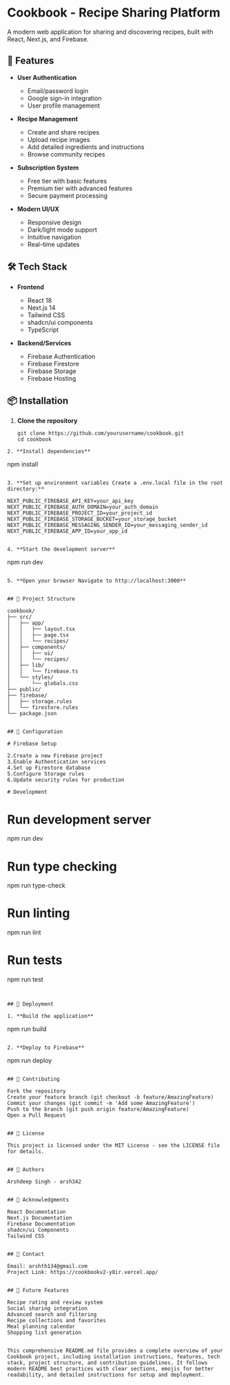 # Cookbook - Recipe Sharing Platform

A modern web application for sharing and discovering recipes, built with React, Next.js, and Firebase.

## 🚀 Features

- **User Authentication**
  - Email/password login
  - Google sign-in integration
  - User profile management

- **Recipe Management**
  - Create and share recipes
  - Upload recipe images
  - Add detailed ingredients and instructions
  - Browse community recipes

- **Subscription System**
  - Free tier with basic features
  - Premium tier with advanced features
  - Secure payment processing

- **Modern UI/UX**
  - Responsive design
  - Dark/light mode support
  - Intuitive navigation
  - Real-time updates

## 🛠️ Tech Stack

- **Frontend**
  - React 18
  - Next.js 14
  - Tailwind CSS
  - shadcn/ui components
  - TypeScript

- **Backend/Services**
  - Firebase Authentication
  - Firebase Firestore
  - Firebase Storage
  - Firebase Hosting

## 📦 Installation

1. **Clone the repository**
   ```
   git clone https://github.com/yourusername/cookbook.git
   cd cookbook
```
2. **Install dependencies**

```
npm install
```

3. **Set up environment variables Create a .env.local file in the root directory:**

NEXT_PUBLIC_FIREBASE_API_KEY=your_api_key
NEXT_PUBLIC_FIREBASE_AUTH_DOMAIN=your_auth_domain
NEXT_PUBLIC_FIREBASE_PROJECT_ID=your_project_id
NEXT_PUBLIC_FIREBASE_STORAGE_BUCKET=your_storage_bucket
NEXT_PUBLIC_FIREBASE_MESSAGING_SENDER_ID=your_messaging_sender_id
NEXT_PUBLIC_FIREBASE_APP_ID=your_app_id


4. **Start the development server**

```
npm run dev
```

5. **Open your browser Navigate to http://localhost:3000**


## 📁 Project Structure

cookbook/
├── src/
│   ├── app/
│   │   ├── layout.tsx
│   │   ├── page.tsx
│   │   └── recipes/
│   ├── components/
│   │   ├── ui/
│   │   └── recipes/
│   ├── lib/
│   │   └── firebase.ts
│   └── styles/
│       └── globals.css
├── public/
├── firebase/
│   ├── storage.rules
│   └── firestore.rules
└── package.json


## 🔧 Configuration

# Firebase Setup

2.Create a new Firebase project
3.Enable Authentication services
4.Set up Firestore database
5.Configure Storage rules
6.Update security rules for production

# Development
```
# Run development server
npm run dev

# Run type checking
npm run type-check

# Run linting
npm run lint

# Run tests
npm run test
```


## 🚀 Deployment

1. **Build the application**
```
npm run build
```

2. **Deploy to Firebase**
```
npm run deploy
```

## 🤝 Contributing

Fork the repository
Create your feature branch (git checkout -b feature/AmazingFeature)
Commit your changes (git commit -m 'Add some AmazingFeature')
Push to the branch (git push origin feature/AmazingFeature)
Open a Pull Request


## 📝 License

This project is licensed under the MIT License - see the LICENSE file for details.


## 👥 Authors

Arshdeep Singh - arsh342


## 🙏 Acknowledgments

React Documentation
Next.js Documentation
Firebase Documentation
shadcn/ui Components
Tailwind CSS


## 📧 Contact

Email: arshth134@gmail.com
Project Link: https://cookbookv2-y8ir.vercel.app/


## 🔮 Future Features

Recipe rating and review system
Social sharing integration
Advanced search and filtering
Recipe collections and favorites
Meal planning calendar
Shopping list generation


This comprehensive README.md file provides a complete overview of your Cookbook project, including installation instructions, features, tech stack, project structure, and contribution guidelines. It follows modern README best practices with clear sections, emojis for better readability, and detailed instructions for setup and deployment.

